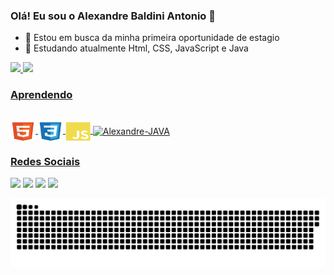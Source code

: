 ### Olá! Eu sou o Alexandre Baldini Antonio 👋

- 🔭 Estou em busca da minha primeira oportunidade de estagio 
- 🌱 Estudando atualmente Html, CSS, JavaScript e Java
<div>
  <a href="https://github.com/alexandrebaldini">
  <img height="180em" src="https://github-readme-stats.vercel.app/api?username=alexandrebaldini&show_icons=true&theme=github_dark&include_all_commits=true&count_private=true"/>
  <img height="180em" src="https://github-readme-stats.vercel.app/api/top-langs/?username=alexandrebaldini&layout=compact&langs_count=7&theme=github_dark"/>
</div>

### Aprendendo
 <div style="display: inline_block"><br>
  <img align="center" alt="Alexandre-HTML" height="30" width="40" src="https://raw.githubusercontent.com/devicons/devicon/master/icons/html5/html5-original.svg">
  <img align="center" alt="Alexandre-CSS" height="30" width="40" src="https://raw.githubusercontent.com/devicons/devicon/master/icons/css3/css3-original.svg">
  <img align="center" alt="Alexandre-JS" height="30" width="40" src="https://raw.githubusercontent.com/devicons/devicon/master/icons/javascript/javascript-plain.svg">
  <img align="center" alt="Alexandre-JAVA" height="30" width="65" src="https://img.shields.io/badge/Java-ED8B00?style=for-the-badge&logo=java&logoColor=white">
 </div>
  
 
### Redes Sociais
  
  <div>
    <a href="https://www.linkedin.com/in/alexandrebaldini/" target="_blank"><img src="https://img.shields.io/badge/-LinkedIn-%230077B5?style=for-the-badge&logo=linkedin&logoColor=white" target="_blank"></a> 
    <a href = "mailto:alexandre.antonio96@hotmail.com"><img src="https://img.shields.io/badge/Microsoft_Outlook-0078D4?style=for-the-badge&logo=microsoft-outlook&logoColor=white" target="_blank"></a>
    <a href="https://instagram.com/alexandrebaldini/" target="_blank"><img src="https://img.shields.io/badge/-Instagram-%23E4405F?style=for-the-badge&logo=instagram&logoColor=white" target="_blank"></a>
 	  <a href="https://www.twitch.tv/x4njk" target="_blank"><img src="https://img.shields.io/badge/Twitch-9146FF?style=for-the-badge&logo=twitch&logoColor=white" target="_blank"></a> 
  </div>
  
   ![Snake animation](https://github.com/alexandrebaldini/alexandrebaldini/blob/output/github-contribution-grid-snake.svg)
  
